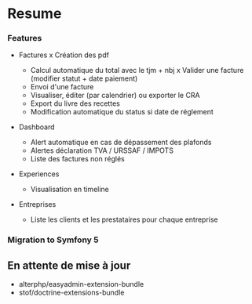 # Resume

### Features

- Factures
    x Création des pdf
    - Calcul automatique du total avec le tjm + nbj
    x Valider une facture (modifier statut + date paiement)
    - Envoi d'une facture
    - Visualiser, éditer (par calendrier) ou exporter le CRA
    - Export du livre des recettes
    - Modification automatique du status si date de réglement
    
- Dashboard
    - Alert automatique en cas de dépassement des plafonds
    - Alertes déclaration TVA / URSSAF / IMPOTS
    - Liste des factures non réglés

- Experiences
    - Visualisation en timeline
    
- Entreprises
    - Liste les clients et les prestataires pour chaque entreprise
    
### Migration to Symfony 5

## En attente de mise à jour

- alterphp/easyadmin-extension-bundle
- stof/doctrine-extensions-bundle